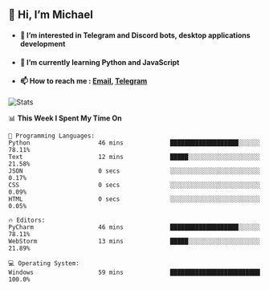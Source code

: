 ## 👋 Hi, I’m Michael
- #### 👀 I’m interested in Telegram and Discord bots, desktop applications development
- #### 🌱 I’m currently learning Python and JavaScript
- #### 📫 How to reach me : [Email](mailto:misha@kurapov.ru), [Telegram](https://t.me/mickr7)

![Stats](https://github-readme-stats.vercel.app/api?username=krpff&show_icons=true&theme=github_dark&hide_border=true&hide=issues&count_private=true&layout=compact)


<!--START_SECTION:waka-->
📊 **This Week I Spent My Time On** 

```text
💬 Programming Languages: 
Python                   46 mins             ███████████████████░░░░░░   78.11% 
Text                     12 mins             █████░░░░░░░░░░░░░░░░░░░░   21.58% 
JSON                     0 secs              ░░░░░░░░░░░░░░░░░░░░░░░░░   0.17% 
CSS                      0 secs              ░░░░░░░░░░░░░░░░░░░░░░░░░   0.09% 
HTML                     0 secs              ░░░░░░░░░░░░░░░░░░░░░░░░░   0.05%

🔥 Editors: 
PyCharm                  46 mins             ███████████████████░░░░░░   78.11% 
WebStorm                 13 mins             █████░░░░░░░░░░░░░░░░░░░░   21.89%

💻 Operating System: 
Windows                  59 mins             █████████████████████████   100.0%

```


<!--END_SECTION:waka-->
